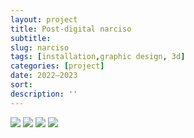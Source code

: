 ```yaml
---
layout: project
title: Post-digital narciso
subtitle: 
slug: narciso
tags: [installation,graphic design, 3d]
categories: [project]
date: 2022—2023
sort:
description: ''
---
```

![]({{site.baseurl}}/projects/narciso_1.jpg)
![]({{site.baseurl}}/projects/narciso_2.jpg)
![]({{site.baseurl}}/projects/narciso_3.jpg)
![]({{site.baseurl}}/projects/narciso_5.jpg)
